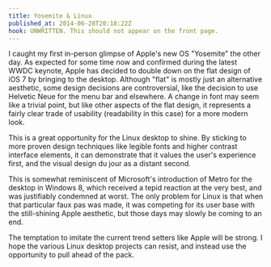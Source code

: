 ```yaml
---
title: Yosemite & Linux
published_at: 2014-06-28T20:18:22Z
hook: UNWRITTEN. This should not appear on the front page.
---
```


I caught my first in-person glimpse of Apple's new OS "Yosemite" the other day.
As expected for some time now and confirmed during the latest WWDC keynote,
Apple has decided to double down on the flat design of iOS 7 by bringing to the
desktop. Although "flat" is mostly just an alternative aesthetic, some design
decisions are controversial, like the decision to use Helvetic Neue for the
menu bar and elsewhere. A change in font may seem like a trivial point, but
like other aspects of the flat design, it represents a fairly clear trade of
usability (readability in this case) for a more modern look.

This is a great opportunity for the Linux desktop to shine. By sticking to more
proven design techniques like legible fonts and higher contrast interface
elements, it can demonstrate that it values the user's experience first, and
the visual design du jour as a distant second.

This is somewhat reminiscent of Microsoft's introduction of Metro for the
desktop in Windows 8, which received a tepid reaction at the very best, and was
justifiably condemned at worst. The only problem for Linux is that when that
particular faux pas was made, it was competing for its user base with the
still-shining Apple aesthetic, but those days may slowly be coming to an end.

The temptation to imitate the current trend setters like Apple will be strong.
I hope the various Linux desktop projects can resist, and instead use the
opportunity to pull ahead of the pack.
